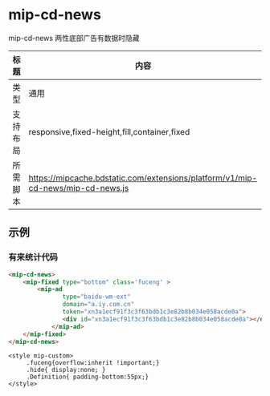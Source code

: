 # mip-cd-news

mip-cd-news 两性底部广告有数据时隐藏

标题|内容
----|----
类型|通用
支持布局|responsive,fixed-height,fill,container,fixed
所需脚本|https://mipcache.bdstatic.com/extensions/platform/v1/mip-cd-news/mip-cd-news.js

## 示例

### 有来统计代码
```html
<mip-cd-news>
    <mip-fixed type="bottom" class='fuceng' >
        <mip-ad
               type="baidu-wm-ext"
               domain="a.iy.com.cn"
               token="xn3a1ecf91f3c3f63bdb1c3e82b8b034e058acde0a">
               <div id="xn3a1ecf91f3c3f63bdb1c3e82b8b034e058acde0a"></div>
            </mip-ad> 
    </mip-fixed>
</mip-cd-news>
```  
```style
<style mip-custom>
     .fuceng{overflow:inherit !important;}
     .hide{ display:none; }
     .Definition{ padding-bottom:55px;}
</style>
``` 
